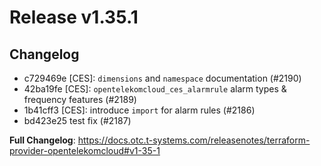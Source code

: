 # Release v1.35.1
## Changelog
* c729469e [CES]: `dimensions` and `namespace` documentation (#2190)
* 42ba19fe [CES]: `opentelekomcloud_ces_alarmrule` alarm types & frequency features (#2189)
* 1b41cff3 [CES]: introduce `import` for alarm rules (#2186)
* bd423e25 test fix (#2187)

**Full Changelog**: https://docs.otc.t-systems.com/releasenotes/terraform-provider-opentelekomcloud#v1-35-1

